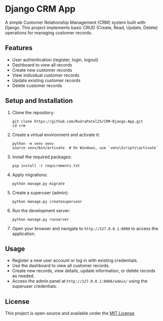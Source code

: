 # Django CRM App

A simple Customer Relationship Management (CRM) system built with Django. This project implements basic CRUD (Create, Read, Update, Delete) operations for managing customer records.

## Features

- User authentication (register, login, logout)
- Dashboard to view all records
- Create new customer records
- View individual customer records
- Update existing customer records
- Delete customer records

## Setup and Installation

1. Clone the repository:
   ```
   git clone https://github.com/RudraPatel25/CRM-Django-App.git
   cd crm
   ```

2. Create a virtual environment and activate it:
   ```
   python -m venv venv
   source venv/bin/activate  # On Windows, use `venv\Scripts\activate`
   ```

3. Install the required packages:
   ```
   pip install -r requirements.txt
   ```

4. Apply migrations:
   ```
   python manage.py migrate
   ```

5. Create a superuser (admin):
   ```
   python manage.py createsuperuser
   ```

6. Run the development server:
   ```
   python manage.py runserver
   ```

7. Open your browser and navigate to `http://127.0.0.1:8000` to access the application.

## Usage

- Register a new user account or log in with existing credentials.
- Use the dashboard to view all customer records.
- Create new records, view details, update information, or delete records as needed.
- Access the admin panel at `http://127.0.0.1:8000/admin/` using the superuser credentials.

## License

This project is open-source and available under the [MIT License](LICENSE).
